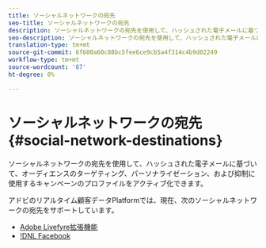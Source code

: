 ```yaml
---
title: ソーシャルネットワークの宛先
seo-title: ソーシャルネットワークの宛先
description: ソーシャルネットワークの宛先を使用して、ハッシュされた電子メールに基づいて、オーディエンスのターゲティング、パーソナライゼーション、および抑制に使用するキャンペーンのプロファイルをアクティブ化できます。
seo-description: ソーシャルネットワークの宛先を使用して、ハッシュされた電子メールに基づいて、オーディエンスのターゲティング、パーソナライゼーション、および抑制に使用するキャンペーンのプロファイルをアクティブ化できます。
translation-type: tm+mt
source-git-commit: 6f680a60c88bc5fee6ce9cb5a4f314c4b9d02249
workflow-type: tm+mt
source-wordcount: '87'
ht-degree: 0%

---
```



# ソーシャルネットワークの宛先 {#social-network-destinations}

ソーシャルネットワークの宛先を使用して、ハッシュされた電子メールに基づいて、オーディエンスのターゲティング、パーソナライゼーション、および抑制に使用するキャンペーンのプロファイルをアクティブ化できます。

アドビのリアルタイム顧客データPlatformでは、現在、次のソーシャルネットワークの宛先をサポートしています。

* [Adobe Livefyre拡張機能](/help/rtcdp/destinations/adobe-livefyre-extension.md)
* [!DNL Facebook](/help/rtcdp/destinations/facebook-destination.md)